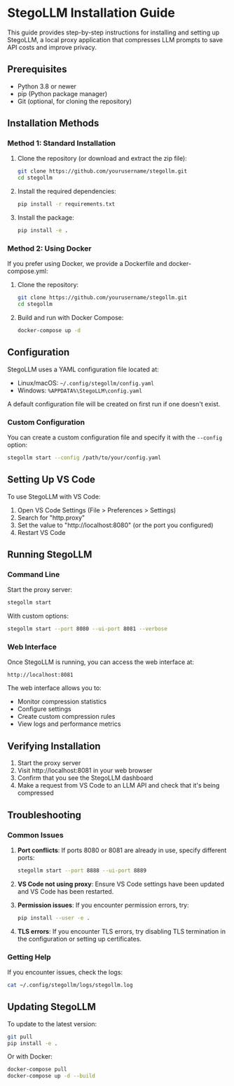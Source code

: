# StegoLLM Installation Guide

This guide provides step-by-step instructions for installing and setting up StegoLLM, a local proxy application that compresses LLM prompts to save API costs and improve privacy.

## Prerequisites

- Python 3.8 or newer
- pip (Python package manager)
- Git (optional, for cloning the repository)

## Installation Methods

### Method 1: Standard Installation

1. Clone the repository (or download and extract the zip file):
   ```bash
   git clone https://github.com/yourusername/stegollm.git
   cd stegollm
   ```

2. Install the required dependencies:
   ```bash
   pip install -r requirements.txt
   ```

3. Install the package:
   ```bash
   pip install -e .
   ```

### Method 2: Using Docker

If you prefer using Docker, we provide a Dockerfile and docker-compose.yml:

1. Clone the repository:
   ```bash
   git clone https://github.com/yourusername/stegollm.git
   cd stegollm
   ```

2. Build and run with Docker Compose:
   ```bash
   docker-compose up -d
   ```

## Configuration

StegoLLM uses a YAML configuration file located at:

- Linux/macOS: `~/.config/stegollm/config.yaml`
- Windows: `%APPDATA%\StegoLLM\config.yaml`

A default configuration file will be created on first run if one doesn't exist.

### Custom Configuration

You can create a custom configuration file and specify it with the `--config` option:

```bash
stegollm start --config /path/to/your/config.yaml
```

## Setting Up VS Code

To use StegoLLM with VS Code:

1. Open VS Code Settings (File > Preferences > Settings)
2. Search for "http.proxy"
3. Set the value to "http://localhost:8080" (or the port you configured)
4. Restart VS Code

## Running StegoLLM

### Command Line

Start the proxy server:

```bash
stegollm start
```

With custom options:

```bash
stegollm start --port 8080 --ui-port 8081 --verbose
```

### Web Interface

Once StegoLLM is running, you can access the web interface at:

```
http://localhost:8081
```

The web interface allows you to:
- Monitor compression statistics
- Configure settings
- Create custom compression rules
- View logs and performance metrics

## Verifying Installation

1. Start the proxy server
2. Visit http://localhost:8081 in your web browser
3. Confirm that you see the StegoLLM dashboard
4. Make a request from VS Code to an LLM API and check that it's being compressed

## Troubleshooting

### Common Issues

1. **Port conflicts**: If ports 8080 or 8081 are already in use, specify different ports:
   ```bash
   stegollm start --port 8888 --ui-port 8889
   ```

2. **VS Code not using proxy**: Ensure VS Code settings have been updated and VS Code has been restarted.

3. **Permission issues**: If you encounter permission errors, try:
   ```bash
   pip install --user -e .
   ```

4. **TLS errors**: If you encounter TLS errors, try disabling TLS termination in the configuration or setting up certificates.

### Getting Help

If you encounter issues, check the logs:

```bash
cat ~/.config/stegollm/logs/stegollm.log
```

## Updating StegoLLM

To update to the latest version:

```bash
git pull
pip install -e .
```

Or with Docker:

```bash
docker-compose pull
docker-compose up -d --build